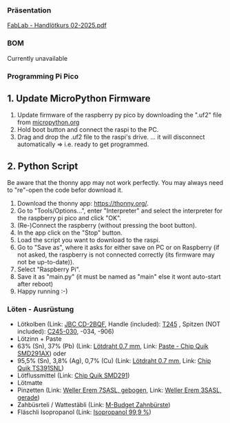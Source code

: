 ### Präsentation
[FabLab - Handlötkurs 02-2025.pdf](https://github.com/user-attachments/files/19078771/FabLab.-.Handlotkurs.02-2025.pdf)

### BOM
Currently unavailable

### Programming Pi Pico
## 1. Update MicroPython Firmware
1. Update firmware of the raspberry py pico by downloading the ".uf2" file from [micropython.org](https://micropython.org/download/RPI_PICO/)
2. Hold boot button and connect the raspi to the PC.
3. Drag and drop the .uf2 file to the raspi's drive.
   ... it will disconnect automatically => i.e. ready to get programmed.

## 2. Python Script
Be aware that the thonny app may not work perfectly. You may always need to "re"-open the code befor download it. 
1. Download the thonny app: https://thonny.org/.
2. Go to "Tools/Options...", enter "Interpreter" and select the interpreter for the raspberry pi pico and click "OK".
3. (Re-)Connect the raspberry (without pressing the boot button).
4. In the app click on the "Stop" button.
5. Load the script you want to download to the raspi.
6. Go to "Save as", where it asks for either save on PC or on Raspberry (if not asked, the raspberry is not connected correctly (its firmware may not be up-to-date)).
7. Select "Raspberry Pi".
8. Save it as "main.py" (it must be named as "main" else it wont auto-start after reboot)
9. Happy running :-)

### Löten - Ausrüstung
 - Lötkolben (Link: [JBC CD-2BQF](https://shop.electronic-metals.ch/produkte/loettechnik/loetgeraete-ein-kanal/jbc/94951/jbc-kompakt-loetstation-cd-2bqf-wetec-edition?sPartner=10002?number=807278&gad_source=1&gclid=CjwKCAjwx-CyBhAqEiwAeOcTdfXDNTq5UXqakSejQxAiqUnyBB9TK4aIC8MYHQ78THFY60kKdBs1GRoCRy4QAvD_BwE), Handle (included): [T245](https://www.jbctools.com/t245-general-purpose-handle-product-45.html) , Spitzen (NOT included): [C245-030](https://shop.electronic-metals.ch/produkte/loettechnik/loet-entloetspitzen/jbc/c245-fuer-t245/rundform/8647/jbc-loetspitze-serie-c245-rundform?number=801290), -034, -906)
 - Lötzinn + Paste
 - 63% (Sn), 37% (Pb) (Link: [Lötdraht 0.7 mm](https://ch.farnell.com/multicore-loctite/d610scf222-250g/l-tdraht-60-40-0-7mm-250g/dp/454072), Link: [Paste - Chip Quik SMD291AX](https://ch.farnell.com/chip-quik/smd291ax/l-tpaste-no-clean-synthetisch/dp/3549310)) oder
 - 95,5% (Sn), 3,8% (Ag), 0,7% (Cu) (Link: [Lötdraht 0.7 mm](https://ch.farnell.com/multicore-loctite/d96scf222-250g/l-tdraht-105-0-7mm-250g/dp/454590), Link: [Chip Quik TS391SNL](https://ch.farnell.com/chip-quik/ts391snl/l-tpaste-no-clean-synthetisch/dp/3549323))
 - Lötflussmittel (Link: [Chip Quik SMD291](https://www.mouser.ch/ProductDetail/Chip-Quik/SMD291?qs=8BX3xQzFIvmwkympZqnNNA%3D%3D))
 - Lötmatte
 - Pinzetten (Link: [Weller Erem 7SASL, gebogen](https://ch.farnell.com/erem/7sasl/pr-zisionspinzette-gebogen-spitz/dp/2946763), Link: [Weller Erem 3SASL, gerade](https://ch.farnell.com/erem/3sasl/pinzette-120mm/dp/1014352))
 - Zahbüsrteli / Wattestäbli (Link: [M-Budget Zahnbürste](https://www.migros.ch/de/product/mo/96751))
 - Fläschli Isopropanol (Link: [Isopropanol 99,9 %](https://www.gerstaecker.ch/Isopropanol-99-9.html))
